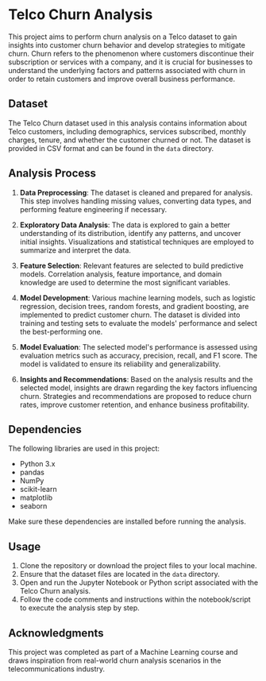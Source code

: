 
# Telco Churn Analysis

This project aims to perform churn analysis on a Telco dataset to gain insights into customer churn behavior and develop strategies to mitigate churn. Churn refers to the phenomenon where customers discontinue their subscription or services with a company, and it is crucial for businesses to understand the underlying factors and patterns associated with churn in order to retain customers and improve overall business performance.

## Dataset

The Telco Churn dataset used in this analysis contains information about Telco customers, including demographics, services subscribed, monthly charges, tenure, and whether the customer churned or not. The dataset is provided in CSV format and can be found in the `data` directory.

## Analysis Process

1. **Data Preprocessing**: The dataset is cleaned and prepared for analysis. This step involves handling missing values, converting data types, and performing feature engineering if necessary.

2. **Exploratory Data Analysis**: The data is explored to gain a better understanding of its distribution, identify any patterns, and uncover initial insights. Visualizations and statistical techniques are employed to summarize and interpret the data.

3. **Feature Selection**: Relevant features are selected to build predictive models. Correlation analysis, feature importance, and domain knowledge are used to determine the most significant variables.

4. **Model Development**: Various machine learning models, such as logistic regression, decision trees, random forests, and gradient boosting, are implemented to predict customer churn. The dataset is divided into training and testing sets to evaluate the models' performance and select the best-performing one.

5. **Model Evaluation**: The selected model's performance is assessed using evaluation metrics such as accuracy, precision, recall, and F1 score. The model is validated to ensure its reliability and generalizability.

6. **Insights and Recommendations**: Based on the analysis results and the selected model, insights are drawn regarding the key factors influencing churn. Strategies and recommendations are proposed to reduce churn rates, improve customer retention, and enhance business profitability.

## Dependencies

The following libraries are used in this project:

- Python 3.x
- pandas
- NumPy
- scikit-learn
- matplotlib
- seaborn

Make sure these dependencies are installed before running the analysis.

## Usage

1. Clone the repository or download the project files to your local machine.
2. Ensure that the dataset files are located in the `data` directory.
3. Open and run the Jupyter Notebook or Python script associated with the Telco Churn analysis.
4. Follow the code comments and instructions within the notebook/script to execute the analysis step by step.

## Acknowledgments

This project was completed as part of a Machine Learning course and draws inspiration from real-world churn analysis scenarios in the telecommunications industry.

